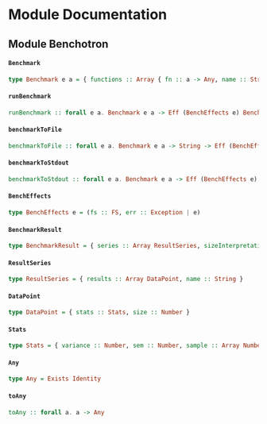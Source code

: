 # Module Documentation

## Module Benchotron

#### `Benchmark`

``` purescript
type Benchmark e a = { functions :: Array { fn :: a -> Any, name :: String }, gen :: Number -> Eff (BenchEffects e) a, inputsPerSize :: Number, sizeInterpretation :: String, sizes :: Array Number, name :: String }
```


#### `runBenchmark`

``` purescript
runBenchmark :: forall e a. Benchmark e a -> Eff (BenchEffects e) BenchmarkResult
```


#### `benchmarkToFile`

``` purescript
benchmarkToFile :: forall e a. Benchmark e a -> String -> Eff (BenchEffects e) Unit
```


#### `benchmarkToStdout`

``` purescript
benchmarkToStdout :: forall e a. Benchmark e a -> Eff (BenchEffects e) Unit
```


#### `BenchEffects`

``` purescript
type BenchEffects e = (fs :: FS, err :: Exception | e)
```


#### `BenchmarkResult`

``` purescript
type BenchmarkResult = { series :: Array ResultSeries, sizeInterpretation :: String, name :: String }
```


#### `ResultSeries`

``` purescript
type ResultSeries = { results :: Array DataPoint, name :: String }
```


#### `DataPoint`

``` purescript
type DataPoint = { stats :: Stats, size :: Number }
```


#### `Stats`

``` purescript
type Stats = { variance :: Number, sem :: Number, sample :: Array Number, rme :: Number, moe :: Number, mean :: Number, deviation :: Number }
```


#### `Any`

``` purescript
type Any = Exists Identity
```


#### `toAny`

``` purescript
toAny :: forall a. a -> Any
```




